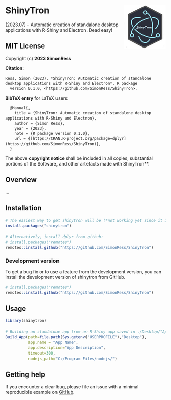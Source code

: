 # ShinyTron <a href="https://github.com/SimonRess/ShinyTron"><img src="https://github.com/SimonRess/ShinyTron/blob/main/ShinyTron_Logo.png" align="right" height="138" /></a>
(2023.07) - Automatic creation of standalone desktop applications with R-Shiny and Electron. Dead easy!

## MIT License
Copyright (c) **2023 SimonRess**

**Citation:**
```
Ress, Simon (2023). *ShinyTron: Automatic creation of standalone desktop applications with R-Shiny and Electron*. R package
  version 0.1.0, <https://github.com/SimonRess/ShinyTron>.
```
**BibTeX entry** for LaTeX users:
```
  @Manual{,
    title = {ShinyTron: Automatic creation of standalone desktop applications with R-Shiny and Electron},
    author = {Simon Ress},
    year = {2023},
    note = {R package version 0.1.0},
    url = {[https://CRAN.R-project.org/package=dplyr](https://github.com/SimonRess/ShinyTron)},
  }
```

The above **copyright notice** shall be included in all
copies, substantial portions of the Software, and other artefacts made with ShinyTron**.


## Overview
...

## Installation

``` r
# The easiest way to get shinytron will be (*not working yet since it is not released to cran now*):
install.packages("shinytron")

# Alternatively, install dplyr from github:
# install.packages("remotes")
remotes::install.github("https://github.com/SimonRess/ShinyTron")
```

### Development version

To get a bug fix or to use a feature from the development version, you
can install the development version of shinytron from GitHub.

``` r
# install.packages("remotes")
remotes::install.github("https://github.com/SimonRess/ShinyTron")
```


## Usage

``` r
library(shinytron)

# Building an standalone app from an R-Shiny app saved in ./Desktop/"App Name"
Build_App(path=file.path(Sys.getenv("USERPROFILE"),"Desktop"),
          app.name = "App Name",
          app.description="App Description",
          timeout=300,
          nodejs_path="C:/Program Files/nodejs/")
```

## Getting help

If you encounter a clear bug, please file an issue with a minimal
reproducible example on
[GitHub](https://github.com/SimonRess/ShinyTron/issues).
